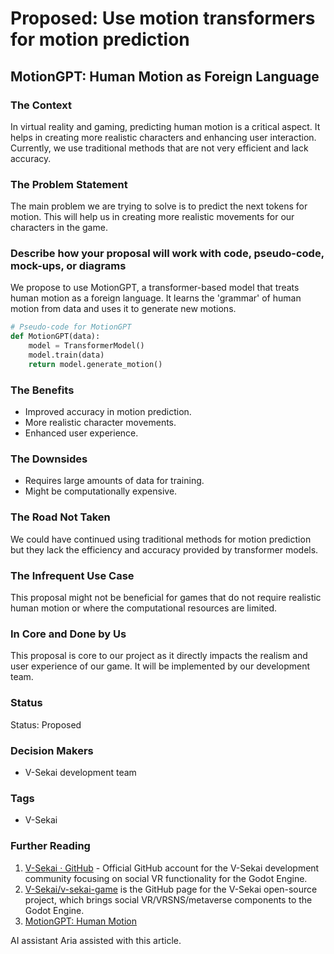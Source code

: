 # Proposed: Use motion transformers for motion prediction

## MotionGPT: Human Motion as Foreign Language

### The Context

In virtual reality and gaming, predicting human motion is a critical aspect. It helps in creating more realistic characters and enhancing user interaction. Currently, we use traditional methods that are not very efficient and lack accuracy.

### The Problem Statement

The main problem we are trying to solve is to predict the next tokens for motion. This will help us in creating more realistic movements for our characters in the game.

### Describe how your proposal will work with code, pseudo-code, mock-ups, or diagrams

We propose to use MotionGPT, a transformer-based model that treats human motion as a foreign language. It learns the 'grammar' of human motion from data and uses it to generate new motions.

```python
# Pseudo-code for MotionGPT
def MotionGPT(data):
    model = TransformerModel()
    model.train(data)
    return model.generate_motion()
```

### The Benefits

- Improved accuracy in motion prediction.
- More realistic character movements.
- Enhanced user experience.

### The Downsides

- Requires large amounts of data for training.
- Might be computationally expensive.

### The Road Not Taken

We could have continued using traditional methods for motion prediction but they lack the efficiency and accuracy provided by transformer models.

### The Infrequent Use Case

This proposal might not be beneficial for games that do not require realistic human motion or where the computational resources are limited.

### In Core and Done by Us

This proposal is core to our project as it directly impacts the realism and user experience of our game. It will be implemented by our development team.

### Status

Status: Proposed <!-- Draft | Proposed | Rejected | Accepted | Deprecated | Superseded by -->

### Decision Makers

- V-Sekai development team

### Tags

- V-Sekai

### Further Reading

1. [V-Sekai · GitHub](https://github.com/v-sekai) - Official GitHub account for the V-Sekai development community focusing on social VR functionality for the Godot Engine.
2. [V-Sekai/v-sekai-game](https://github.com/v-sekai/v-sekai-game) is the GitHub page for the V-Sekai open-source project, which brings social VR/VRSNS/metaverse components to the Godot Engine.
3. [MotionGPT: Human Motion](https://motion-gpt.github.io/)

AI assistant Aria assisted with this article.
